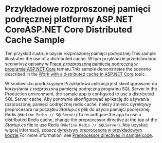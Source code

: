 # <a name="aspnet-core-distributed-cache-sample"></a><span data-ttu-id="69597-101">Przykładowe rozproszonej pamięci podręcznej platformy ASP.NET Core</span><span class="sxs-lookup"><span data-stu-id="69597-101">ASP.NET Core Distributed Cache Sample</span></span>

<span data-ttu-id="69597-102">Ten przykład ilustruje użycie rozproszonej pamięci podręcznej.</span><span class="sxs-lookup"><span data-stu-id="69597-102">This sample illustrates the use of a distributed cache.</span></span> <span data-ttu-id="69597-103">W tym przykładzie przedstawiono scenariusz opisany w [Praca z rozproszoną pamięcią podręczną w programie ASP.NET Core](https://docs.microsoft.com/aspnet/core/performance/caching/distributed) tematu.</span><span class="sxs-lookup"><span data-stu-id="69597-103">This sample demonstrates the scenario described in the [Work with a distributed cache in ASP.NET Core](https://docs.microsoft.com/aspnet/core/performance/caching/distributed) topic.</span></span>

<span data-ttu-id="69597-104">W środowisku produkcyjnym Przykładowa aplikacja jest skonfigurowane do korzystania z rozproszoną pamięcią podręczną programu SQL Server.</span><span class="sxs-lookup"><span data-stu-id="69597-104">In the Production environment, the sample app is configured to use a distributed SQL Server cache.</span></span> <span data-ttu-id="69597-105">Aby ponownie skonfigurować aplikację do używania rozproszonej pamięci podręcznej redis cache, należy zmienić dyrektywy preprocesora na początku *Startup.cs* plik do użycia pamięci podręcznej Redis (`#define Redis // SQLServer`).</span><span class="sxs-lookup"><span data-stu-id="69597-105">To reconfigure the app to use a distributed Redis cache, change the preprocessor directive at the top of the *Startup.cs* file to use Redis (`#define Redis // SQLServer`).</span></span> <span data-ttu-id="69597-106">Aby uzyskać więcej informacji, zobacz [dyrektywy preprocesora w przykładowym kodzie](https://docs.microsoft.com/aspnet/core/#preprocessor-directives-in-sample-code).</span><span class="sxs-lookup"><span data-stu-id="69597-106">For more information, see [Preprocessor directives in sample code](https://docs.microsoft.com/aspnet/core/#preprocessor-directives-in-sample-code).</span></span>
